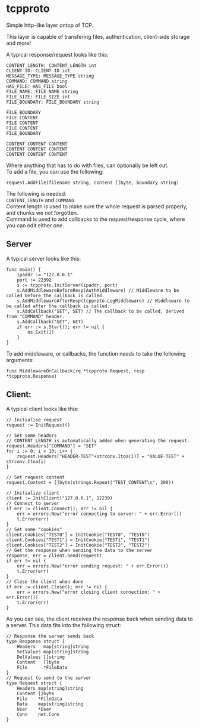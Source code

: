 # tcpproto
Simple http-like layer ontop of TCP.

This layer is capable of transfering files, authentication, client-side storage and more!

A typical response/request looks like this:
```
CONTENT_LENGTH: CONTENT_LENGTH int
CLIENT_ID: CLIENT_ID int
MESSAGE_TYPE: MESSAGE_TYPE string
COMMAND: COMMAND string
HAS_FILE: HAS_FILE bool
FILE_NAME: FILE_NAME string
FILE_SIZE: FILE_SIZE int
FILE_BOUNDARY: FILE_BOUNDARY string

FILE_BOUNDARY
FILE CONTENT
FILE CONTENT
FILE CONTENT
FILE_BOUNDARY

CONTENT CONTENT CONTENT
CONTENT CONTENT CONTENT
CONTENT CONTENT CONTENT
```
Where anything that has to do with files, can optionally be left out.  
To add a file, you can use the following:
```
request.AddFile(filename string, content []byte, boundary string)
```
The following is needed:  
`CONTENT_LENGTH` and `COMMAND`  
Content length is used to make sure the whole request is parsed properly, and chunks we not forgotten.  
Command is used to add callbacks to the request/response cycle, where you can edit either one.  
## Server
A typical server looks like this:  
```
func main() {
	ipaddr := "127.0.0.1"
	port := 22392
	s := tcpproto.InitServer(ipaddr, port)
	s.AddMiddlewareBeforeResp(AuthMiddleware) // Middleware to be called before the callback is called.
	s.AddMiddlewareAfterResp(tcpproto.LogMiddleware) // Middleware to be called after the callback is called.
	s.AddCallback("SET", SET) // The callback to be called, derived from "COMMAND" header.
	s.AddCallback("GET", GET)
	if err := s.Start(); err != nil {
		os.Exit(1)
	}
}
```

To add middleware, or callbacks, the function needs to take the following arguments:
```
func MiddlewareOrCallback(rq *tcpproto.Request, resp *tcpproto.Response)
```

## Client:
A typical client looks like this:
```
// Initialise request
request := InitRequest()

// Set some headers
// CONTENT_LENGTH is automatically added when generating the request.
request.Headers["COMMAND"] = "SET"
for i := 0; i < 10; i++ {
	request.Headers["HEADER-TEST"+strconv.Itoa(i)] = "VALUE-TEST" + strconv.Itoa(i)
}

// Set request content
request.Content = []byte(strings.Repeat("TEST_CONTENT\n", 200))

// Initialize client
client := InitClient("127.0.0.1", 12239)
// Connect to server
if err := client.Connect(); err != nil {
	err = errors.New("error connecting to server: " + err.Error())
	t.Error(err)
}
// Set some "cookies"
client.Cookies["TEST0"] = InitCookie("TEST0", "TEST0")
client.Cookies["TEST1"] = InitCookie("TEST1", "TEST1")
client.Cookies["TEST2"] = InitCookie("TEST2", "TEST2")
// Get the response when sending the data to the server
response, err = client.Send(request)
if err != nil {
	err = errors.New("error sending request: " + err.Error())
	t.Error(err)
}
// Close the client when done
if err := client.Close(); err != nil {
	err = errors.New("error closing client connection: " + err.Error())
	t.Error(err)
}
```
As you can see, the client receives the response back when sending data to a server. 
This data fits into the following struct:
```
// Response the server sends back
type Response struct {
	Headers   map[string]string
	SetValues map[string]string
	DelValues []string
	Content   []byte
	File      *FileData
}
// Request to send to the server
type Request struct {
	Headers map[string]string
	Content []byte
	File    *FileData
	Data    map[string]string
	User    *User
	Conn    net.Conn
}
```
